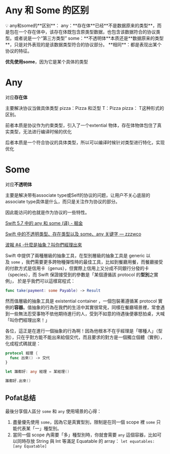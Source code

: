 # Any 和 Some 的区别

<aside>
💡 any和some的**区别**：
any：**存在体**已经**不是数据原来的类型**，而是包在一个存在体中，该存在体既包含原类型数据，也包含该数据符合的协议类型。或者说是一个“第三方类型”
some：**不透明体**本质还是**数据原来的类型**，只是对外表现的是该数据类型符合的协议部分。
**相同**：都是表现出某个协议的特征。

**优先使用some**，因为它是某个具体的类型

</aside>

# Any

对应**存在体**

主要解决协议当做具体类型 pizza：Pizza 和泛型 T：Pizza  pizza： T这种形式的区别。

前者本质是协议作为约束类型，引入了一个extential 物体，存在体物体包住了真实类型，无法进行编译时候的优化

后者本质是一个符合协议的具体类型，所以可以编译时候针对类型进行特化，实现优化

# Some

对应**不透明体**

主要是解决带有associate type或Self的协议的问题，让用户不关心底层的associate type具体是什么，而只是关注作为协议的部分。

因此能访问的也就是作为协议的一些特性。

[Swift 5.7 中的 any 和 some (译) - 掘金](Swift%205%207%20%E4%B8%AD%E7%9A%84%20any%20%E5%92%8C%20some%20(%E8%AF%91)%20-%20%E6%8E%98%E9%87%91%20446c38f64986436d90d227f06ae3e44d.md)

[Swift 中的不透明类型、存在类型以及 some、any 关键字 — zzzwco](Swift%20%E4%B8%AD%E7%9A%84%E4%B8%8D%E9%80%8F%E6%98%8E%E7%B1%BB%E5%9E%8B%E3%80%81%E5%AD%98%E5%9C%A8%E7%B1%BB%E5%9E%8B%E4%BB%A5%E5%8F%8A%20some%E3%80%81any%20%E5%85%B3%E9%94%AE%E5%AD%97%20%E2%80%94%20zzzwco%201289a28190e947758b143229939947f0.md)

[波報 #4 -什麼是抽象？叫你們經理出來](https://pofat.substack.com/p/04)

Swift 中提供了兩種層級的抽象工具，在型別層級的抽象工具是 generic 以及 `some` ，我們需要更多跨物種彈性時的最佳工具，比如到餐廳用餐，而餐廳接受的付款方式是信用卡（genus），但實際上信用上又分成不同銀行分發的卡（species），而 Swift 保證接受到的參數是「某個遵循該 protocol 的**型別**之實例」， 於是乎我們可以這樣寫程式：

```swift
func take(payment: some Payable) -> Result
```

然而值層級的抽象工具是 existential container ，一個包裝著遵循某 protocol 實例的**容器**。值抽象的行為在我們的生活中其實很常見，同樣在餐廳場景裡，常會遇到一些無法忍受事物不依他期待進行的人，受到不如意的待遇後便暴怒拍桌，大喊「叫你們經理出來！」

各位，這正是在進行一個抽象的行為啊！因為他根本不在乎經理是「哪種人」（型別），只在乎對方能不能出來給個交代，而且要求的對方是一個獨立個體（實例），化成程式碼就是：

```swift
protocol 經理 {
  func 出來() -> 交代
}

let 誰都好: any 經理 = 某經理()

誰都好.出來()
```

## Pofat总结

最後分享個人區分 `some` 和 `any` 使用場景的心得：

1. 盡量優先使用 `some`，因為它是真實型別，限制是在同一個 scope 裡 `some` 只能代表某「一」種型別。
2. 當同一個 scope 內需要「多」種型別時，你就會需要 `any` 這個容器，比如可以同時存放 String 與 Int 等滿足 Equatable 的 array： `let equatables: [any Equatable]`